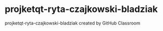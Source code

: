 # projketqt-ryta-czajkowski-bladziak
projketqt-ryta-czajkowski-bladziak created by GitHub Classroom

